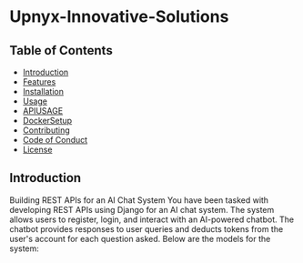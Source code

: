 # Upnyx-Innovative-Solutions

## Table of Contents
- [Introduction](#introduction)
- [Features](#features)
- [Installation](#installation)
- [Usage](#usage)
- [APIUSAGE](#apiusage)
- [DockerSetup](#dockersetup)
- [Contributing](#contributing)
- [Code of Conduct](#codeofconduct)
- [License](#license)

## Introduction
  Building REST APIs for an AI Chat System
  You have been tasked with developing REST APIs using Django for an AI chat system. The system allows users to register, login, and interact with an AI-powered chatbot. The chatbot provides responses to user queries and deducts tokens from the user's account for each question asked. Below are the models for the system:

